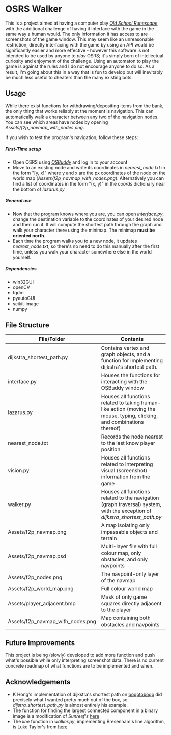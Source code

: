 # OSRS Walker

This is a project aimed at having a computer play [*Old School Runescape*](https://oldschool.runescape.com), with the additional challenge of having it interface with the game in the same way a human would. The only information it has access to are screenshots of the game window. This may seem like an unreasonable restriction; directly interfacing with the game by using an API would be significantly easier and more effective - however this software is not intended to be used by anyone to *play* OSRS; it's simply born of intellectual curiosity and enjoyment of the challenge. Using an automaton to play the game is against the rules and I do not encourage anyone to do so. As a result, I'm going about this in a way that is fun to develop but will inevitably be much less useful to cheaters than the many existing bots.

## Usage

While there exist functions for withdrawing/depositing items from the bank, the only thing that works reliably at the moment is navigation. This can automatically walk a character between any two of the navigation nodes. You can see which areas have nodes by opening *Assets/f2p_navmap_with_nodes.png*.

If you wish to test the program's navigation, follow these steps: 

##### First-Time setup

- Open OSRS using [*OSBuddy*](https://rsbuddy.com/) and log in to your account
- Move to an existing node and write its coordinates in *nearest_node.txt* in the form "[y, x]" where y and x are the px coordinates of the node on the world map (*Assets/f2p_navmap_with_nodes.png*). Alternatively you can find a list of coordinates in the form "(x, y)" in the *coords* dictionary near the bottom of *lazarus.py*

##### General use

- Now that the program knows where you are, you can open *interface.py*, change the destination variable to the coordinates of your desired node and then run it. It will compute the shortest path through the graph and walk your character there using the minimap. The minimap **must be oriented north**.
- Each time the program walks you to a new node, it updates *nearest_node.txt*, so there's no need to do this manually after the first time, unless you walk your character somewhere else in the world yourself.

##### Dependencies

- win32GUI
- openCV
- tqdm
- pyautoGUI
- scikit-image
- numpy



## File Structure

| File/Folder                      | Contents                                                     |
| -------------------------------- | ------------------------------------------------------------ |
| dijkstra_shortest_path.py        | Contains vertex and graph objects, and a function for implementing dijkstra's shortest path. |
| interface.py                     | Houses the functions for interacting with the OSBuddy window |
| lazarus.py                       | Houses all functions related to taking human-like action (moving the mouse, typing, clicking, and combinations thereof) |
| nearest_node.txt                 | Records the node nearest to the last know player position    |
| vision.py                        | Houses all functions related to interpreting visual (screenshot) information from the game |
| walker.py                        | Houses all functions related to the navigation (graph traversal) system, with the exception of *dijkstra_shortest_path.py* |
| Assets/f2p_navmap.png            | A map isolating only impassable objects and terrain          |
| Assets/f2p_navmap.psd            | Multi-layer file with full colour map, only obstacles, and only navpoints |
| Assets/f2p_nodes.png             | The navpoint-only layer of the navmap                        |
| Assets/f2p_world_map.png         | Full colour world map                                        |
| Assets/player_adjacent.bmp       | Mask of only game squares directly adjacent to the player    |
| Assets/f2p_navmap_with_nodes.png | Map containing both obstacles and navpoints                  |


## Future Improvements

This project is being (slowly) developed to add more function and push what's possible while only interpreting screenshot data. There is no current concrete roadmap of what functions are to be implemented and when.

## Acknowledgements

- K Hong's implementation of dijkstra's shortest path on [bogotobogo](www.bogotobogo.com/python/python_Dijkstras_Shortest_Path_Algorithm.php) did precisely what I wanted pretty much out of the box, so *dijstra_shortest_path.py* is almost entirely his example.
- The function for finding the largest connected component in a binary image is a modification of *Sunreef's* [here](https://stackoverflow.com/questions/47055771/how-to-extract-the-largest-connected-component-using-opencv-and-python)
- The *line* function in *walker.py*, implementing Bresenham's line algorithm, is Luke Taylor's from [here](https://stackoverflow.com/questions/23930274/list-of-coordinates-between-irregular-points-in-python)
